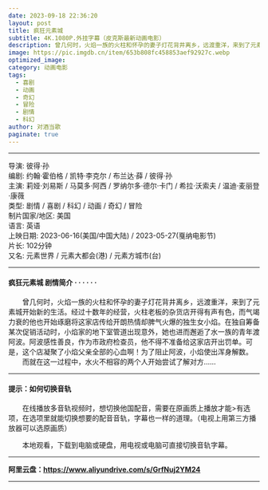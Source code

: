 ```yaml
---
date: 2023-09-18 22:36:20
layout: post
title: 疯狂元素城
subtitle: 4K.1080P.外挂字幕（皮克斯最新动画电影）
description: 曾几何时，火焰一族的火柱和怀孕的妻子灯花背井离乡，远渡重洋，来到了元素城开始新的生活。经过十数年的经营，火柱老板的杂货店开得有声有色，而气竭力衰的他也开始琢磨将这家店传给开朗热情却脾气火爆的独生女小焰....
image: https://pic.imgdb.cn/item/653b808fc458853aef92927c.webp
optimized_image: 
category: 动画电影
tags:
  - 喜剧
  - 动画
  - 奇幻
  - 冒险
  - 剧情
  - 科幻
author: 对酒当歌
paginate: true
---
```


---

导演: 彼得·孙  
编剧: 约翰·霍伯格 / 凯特·李克尔 / 布兰达·薛 / 彼得·孙  
主演: 莉娅·刘易斯 / 马莫多·阿西 / 罗纳尔多·德尔·卡门 / 希拉·沃索夫 / 温迪·麦丽登·康薇  
类型: 剧情 / 喜剧 / 科幻 / 动画 / 奇幻 / 冒险  
制片国家/地区: 美国  
语言: 英语  
上映日期: 2023-06-16(美国/中国大陆) / 2023-05-27(戛纳电影节)  
片长: 102分钟  
又名: 元素世界 / 元素大都会(港) / 元素方城市(台)  

---

#### 疯狂元素城 剧情简介 · · · · · ·

　　曾几何时，火焰一族的火柱和怀孕的妻子灯花背井离乡，远渡重洋，来到了元素城开始新的生活。经过十数年的经营，火柱老板的杂货店开得有声有色，而气竭力衰的他也开始琢磨将这家店传给开朗热情却脾气火爆的独生女小焰。在独自筹备某次促销活动时，小焰家的地下室管道出现意外，她也进而邂逅了水一族的青年渡阿波。阿波感性善良，作为市政府检查员，他不得不准备给这家店开出罚单。可是，这个店凝聚了小焰父亲全部的心血啊！为了阻止阿波，小焰使出浑身解数。  
　　而就在这一过程中，水火不相容的两个人开始尝试了解对方……

---

#### 提示：如何切换音轨

　　在线播放多音轨视频时，想切换他国配音，需要在原画质上播放才能>有选项，在选项里就能切换想要的配音音轨，字幕也一样的道理。（电视上用第三方播放器可以选原画质）

　　本地观看，下载到电脑或硬盘，用电视或电脑可直接切换音轨字幕。

---

**阿里云盘：<https://www.aliyundrive.com/s/GrfNuj2YM24>**

---
